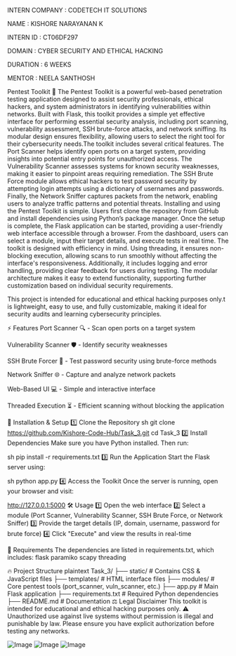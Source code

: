INTERN COMPANY : CODETECH IT SOLUTIONS

NAME : KISHORE NARAYANAN K

INTERN ID : CT06DF297

DOMAIN : CYBER SECURITY AND ETHICAL HACKING

DURATION : 6 WEEKS

MENTOR : NEELA SANTHOSH

Pentest Toolkit 🚀
The Pentest Toolkit is a powerful web-based penetration testing application designed to assist security professionals, ethical hackers, and system administrators in identifying vulnerabilities within networks. 
Built with Flask, this toolkit provides a simple yet effective interface for performing essential security analysis, including port scanning, vulnerability assessment, SSH brute-force attacks, and network sniffing. 
Its modular design ensures flexibility, allowing users to select the right tool for their cybersecurity needs.The toolkit includes several critical features. 
The Port Scanner helps identify open ports on a target system, providing insights into potential entry points for unauthorized access. 
The Vulnerability Scanner assesses systems for known security weaknesses, making it easier to pinpoint areas requiring remediation. 
The SSH Brute Force module allows ethical hackers to test password security by attempting login attempts using a dictionary of usernames and passwords. 
Finally, the Network Sniffer captures packets from the network, enabling users to analyze traffic patterns and potential threats.
Installing and using the Pentest Toolkit is simple. Users first clone the repository from GitHub and install dependencies using Python’s package manager. 
Once the setup is complete, the Flask application can be started, providing a user-friendly web interface accessible through a browser. 
From the dashboard, users can select a module, input their target details, and execute tests in real time.
The toolkit is designed with efficiency in mind. Using threading, it ensures non-blocking execution, allowing scans to run smoothly without affecting the interface's responsiveness. 
Additionally, it includes logging and error handling, providing clear feedback for users during testing. 
The modular architecture makes it easy to extend functionality, supporting further customization based on individual security requirements.

This project is intended for educational and ethical hacking purposes only.t is lightweight, easy to use, and fully customizable, making it ideal for security audits and learning cybersecurity principles.

⚡ Features
Port Scanner 🔍 - Scan open ports on a target system

Vulnerability Scanner 🛡️ - Identify security weaknesses

SSH Brute Forcer 🔑 - Test password security using brute-force methods

Network Sniffer 🌐 - Capture and analyze network packets

Web-Based UI 💻 - Simple and interactive interface

Threaded Execution ⏳ - Efficient scanning without blocking the application

🚀 Installation & Setup
1️⃣ Clone the Repository
sh
git clone https://github.com/Kishore-Code-Hub/Task_3.git
cd Task_3
2️⃣ Install Dependencies
Make sure you have Python installed. Then run:

sh
pip install -r requirements.txt
3️⃣ Run the Application
Start the Flask server using:

sh
python app.py
4️⃣ Access the Toolkit
Once the server is running, open your browser and visit:

http://127.0.0.1:5000
🛠️ Usage
1️⃣ Open the web interface 
2️⃣ Select a module (Port Scanner, Vulnerability Scanner, SSH Brute Force, or Network Sniffer) 
3️⃣ Provide the target details (IP, domain, username, password for brute force) 
4️⃣ Click "Execute" and view the results in real-time

📜 Requirements
The dependencies are listed in requirements.txt, which includes:
flask
paramiko
scapy
threading

🔥 Project Structure
plaintext
Task_3/
├── static/            # Contains CSS & JavaScript files
├── templates/         # HTML interface files
├── modules/           # Core pentest tools (port_scanner, vuln_scanner, etc.)
├── app.py             # Main Flask application
├── requirements.txt   # Required Python dependencies
├── README.md          # Documentation
⚖️ Legal Disclaimer
This toolkit is intended for educational and ethical hacking purposes only. 
⚠️ Unauthorized use against live systems without permission is illegal and punishable by law. 
Please ensure you have explicit authorization before testing any networks.




![Image](https://github.com/user-attachments/assets/da79c87a-e798-419b-acd2-3e3666b77add)
![Image](https://github.com/user-attachments/assets/2b5bbc37-1649-49f2-96ca-d75187ade466)
![Image](https://github.com/user-attachments/assets/e9ffc5a3-e54a-4c9e-af7c-1b5d9d02a7e5)
